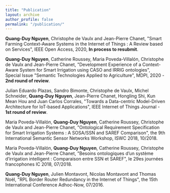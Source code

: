 ```yaml
---
title: "Publication"   
layout: archive
author_profile: false 
permalink: "/publication/"  
---
```


**Quang-Duy Nguyen**, Christophe de Vaulx and Jean-Pierre Chanet, "Smart Farming Context-Aware Systems in the Internet of Things : A Review based on Services", IEEE Open Access, 2020, **In process to resubmit**.  

**Quang-Duy Nguyen**, Catherine Roussey, Maria Poveda-Villalón, Christophe de Vaulx and Jean-Pierre Chanet, "Development Experience of a Context-Aware System for Smart Irrigation using CASO and IRRIG ontologies", Special Issue "Semantic Technologies Applied to Agriculture", MDPI, 2020 - **2nd round of review**.  

Julian Eduardo Plazas, Sandro Bimonte, Christophe de Vaulx, Michel Schneider, **Quang-Duy Nguyen**, Jean-Pierre Chanet, Hongling Shi, Kun Mean Hou and Juan Carlos Corrales, "Towards a Data-centric Model-Driven Architecture for IoT-based Applications", IEEE Internet of Things Journal - **1st round of review**.    

Maria Poveda-Villalón, **Quang-Duy Nguyen**, Catherine Roussey, Christophe de Vaulx and Jean-Pierre Chanet, "Ontological Requirement Specification for Smart Irrigation Systems : A SOSA/SSN and SAREF Comparison", the 9th International Semantic Sensor Networks Workshop, ISWC 2018, 10/2018.  

Maria Poveda-Villalón, **Quang-Duy Nguyen**, Catherine Roussey, Christophe de Vaulx and Jean-Pierre Chanet, "Besoins ontologiques d’un système d’irrigation intelligent : Comparaison entre SSN et SAREF", le 29es journées francophones IC 2018, 07/2018.  

**Quang-Duy Nguyen**, Julien Montavont, Nicolas Montavont and Thomas Noël, "RPL Border Router Redundancy in the Internet of Things", the 15th International Conference Adhoc-Now, 07/2016.  
